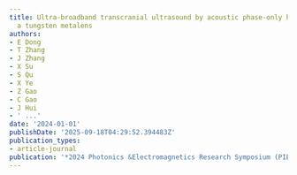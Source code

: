 ```yaml
---
title: Ultra-broadband transcranial ultrasound by acoustic phase-only hologram with
  a tungsten metalens
authors:
- E Dong
- T Zhang
- J Zhang
- X Su
- S Qu
- X Ye
- Z Gao
- C Gao
- J Hui
- ' ...'
date: '2024-01-01'
publishDate: '2025-09-18T04:29:52.394483Z'
publication_types:
- article-journal
publication: '*2024 Photonics &Electromagnetics Research Symposium (PIERS)*'
---
```

